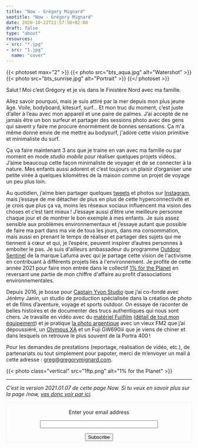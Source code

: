 ```yaml
---
title: "Now - Grégory Mignard"
seotitle: "Now - Grégory Mignard"
date: 2020-10-22T22:57:50+02:00
draft: false
type: "about"
resources:
- src: "*.jpg"
- src: "1.jpg"
  name: "cover"
---
```


{{< photoset max="2" >}}
  {{< photo src="bts_aqua.jpg" alt="Watershot" >}}
  {{< photo src="bts_sunrise.jpg" alt="Portrait" >}}
{{</ photoset >}}

Salut ! Moi c’est Grégory et je vis dans le Finistère Nord avec ma famille.

Allez savoir pourquoi, mais je suis attiré par la mer depuis mon plus jeune âge. Voile, bodyboard, kitesurf, surf… Et mon truc du moment, c’est juste d’aller à l’eau avec mon appareil et une paire de palmes. J’ai accepté de ne jamais être un bon surfeur et partager des sessions photo avec des gens qui savent y faire me procure énormément de bonnes sensations. Ça m'a même donné envie de me mettre au bodysurf, j'adore cette vision primitive et minimaliste du surf.

Ça va faire maintenant 3 ans que je traine en van avec ma famille ou par moment en mode *studio mobile* pour réaliser quelques projets vidéos. J’aime beaucoup cette façon minimaliste de voyager et de se connecter à la nature. Mes enfants aussi adorent et c’est toujours un plaisir d’organiser une petite virée à quelques kilomètres de la maison comme un projet de voyage un peu plus loin.

Au quotidien, j’aime bien partager quelques [tweets](https://twitter.com/gregmignard) et photos sur [Instagram](https://www.instagram.com/gregmignard/), mais j’essaye de me détacher de plus en plus de cette hyperconnectivité et je crois que plus ça va, moins les réseaux sociaux influencent ma vision des choses et c’est tant mieux ! J’essaye aussi d’être une meilleure personne chaque jour et de montrer le bon exemple à mes enfants.
Je suis assez sensible aux problèmes environnementaux et j’essaye autant que possible de faire ma part dans ma vie de tous les jours, dans ma consommation, mais aussi en prenant le temps de réaliser et partager des sujets qui me tiennent à cœur et qui, je l’espère, peuvent inspirer d’autres personnes à emboiter le pas. Je suis d'ailleurs ambassadeur du programme [Outdoor Sentinel](https://www.lafuma.com/fr/outdoor-sentinels) de la marque Lafuma avec qui je partage cette vision de l'activisme en contribuant à différents projets liés à l'environnement. Je profite de cette année 2021 pour faire mon entrée dans le collectif [1% for the Planet](https://www.onepercentfortheplanet.fr/) en reversant une partie de mon chiffre d'affaire au profit d’associations environnementales.

Depuis 2016, je bosse pour [Captain Yvon Studio](https://captainyvon.fr) que j’ai co-fondé avec Jérémy Janin, un studio de production spécialisée dans la création de photo et de films d’aventure, voyage et sports outdoor. On essaye de raconter de belles histoires et de documenter des trucs authentiques qui nous sont chers.
Je travaille en vidéo avec du [matériel Fujifilm](https://gregorymignard.com/equipement/) ([détail de tout mon équipement](https://www.digit-photo.com/wishlist.html?NjQwOQ==?dpa_id=23)) et je pratique [la photo argentique](https://gregorymignard.com/analog/) avec un vieux FM2 que j’ai dépoussiéré, un [Olympus XA](https://gregorymignard.com/olympus-xa/) et un Fuji GW690iii que je viens de chiner et dans lesquels on retrouve le plus souvent de la Portra 400 !

Pour les demandes de prestations (reportage, réalisation de vidéo, etc.), de partenariats ou tout simplement pour papoter, merci de m’envoyer un mail à cette adresse : [greg@gregorymignard.com](mailto:greg@gregorymignard.com).

{{< photo class="vertical" src="1ftp.png" alt="1% for the Planet" >}}

***

*C’est la version 2021.01.07 de cette page Now. Si tu veux en savoir plus sur la page /now, [vas donc voir par ici](https://nownownow.com/about).*

<form style="background-color #F2F2F2;border:1px solid #F2F2F2;padding:3px;text-align:center;" action="https://tinyletter.com/captainyvon" method="post" target="popupwindow" onsubmit="window.open('https://tinyletter.com/captainyvon', 'popupwindow', 'scrollbars=yes,width=800,height=600');return true"><p><label for="tlemail">Enter your email address</label></p><p><input type="text" style="width:320px" name="email" id="tlemail" /></p><input type="hidden" value="1" name="embed"/><input type="submit" value="Subscribe" /></form>
